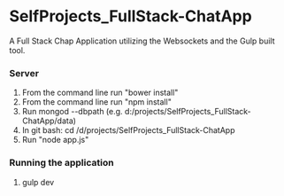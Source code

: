 # SelfProjects_FullStack-ChatApp

A Full Stack Chap Application utilizing the Websockets and the Gulp built tool.

### Server

1. From the command line run "bower install"
2. From the command line run "npm install"
3. Run mongod --dbpath <path to mongodb data> (e.g. d:/projects/SelfProjects_FullStack-ChatApp/data)
4. In git bash: cd /d/projects/SelfProjects_FullStack-ChatApp
5. Run "node app.js" 

### Running the application

1. gulp dev
 
 